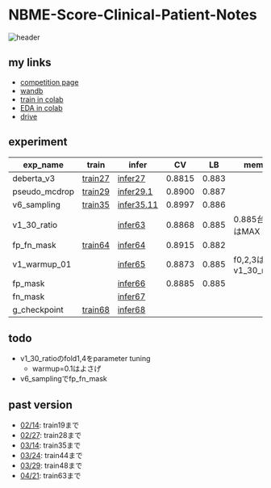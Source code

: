 # NBME-Score-Clinical-Patient-Notes

![header](https://user-images.githubusercontent.com/5457315/152741419-73b74026-5d9b-42e9-b4b2-1532ec1a9281.png)

## my links
- [competition page](https://www.kaggle.com/c/nbme-score-clinical-patient-notes/overview)
- [wandb](https://wandb.ai/trtd56/NBME?workspace=user-trtd56)
- [train in colab](https://colab.research.google.com/drive/19k8p-73U-u37NRvShyLyKTfaL-FNOxYf#scrollTo=biROVf6yriWY)
- [EDA in colab](https://colab.research.google.com/drive/1lYF89HHfHbhWGXG2Q_lKuTPCpgnj8o_9?usp=sharing)
- [drive](https://drive.google.com/drive/u/0/folders/1ty_XHbeev3OY1CxSJ4LmSlm00JzvNF_a)

## experiment

|exp_name|train|infer|CV|LB|memo|
|--|--|--|--|--|--|
|deberta_v3|[train27]|[infer27]|0.8815|0.883||
|pseudo_mcdrop|[train29]|[infer29.1]|0.8900|0.887||
|v6_sampling|[train35]|[infer35.11]|0.8997|0.886||
|v1_30_ratio||[infer63]|0.8868|0.885|0.885台ではMAX|
|fp_fn_mask|[train64]|[infer64]|0.8915|0.882||
|v1_warmup_01||[infer65]|0.8873|0.885|f0,2,3はv1_30_ratio|
|fp_mask||[infer66]|0.8885|0.885||
|fn_mask||[infer67]||||
|g_checkpoint|[train68]|[infer68]||||

[train27]:https://github.com/trtd56/NBME-Score-Clinical-Patient-Notes/blob/9d06cacd1faaf58d9a8190b51018f0acf5e64774/src/nbme_train_by_pytorch.py
[infer27]:https://www.kaggle.com/code/takamichitoda/nbme-infer-by-pytorch?scriptVersionId=91502169
[train29]:https://github.com/trtd56/NBME-Score-Clinical-Patient-Notes/blob/e5ecba1da4c146c100cec6b0c7f69ff27ef1cee4/src/nbme_train_by_pytorch.py
[infer29.1]:https://www.kaggle.com/code/takamichitoda/nbme-infer-by-pytorch/data?scriptVersionId=90405444
[train35]:https://github.com/trtd56/NBME-Score-Clinical-Patient-Notes/blob/db94a53a6337f0ba5df97235b2097065959db48a/src/nbme_train_by_pytorch.py
[infer35.11]:https://www.kaggle.com/code/takamichitoda/nbme-infer-by-pytorch?scriptVersionId=90397794
[infer63]:https://www.kaggle.com/code/takamichitoda/nbme-infer-by-pytorch?scriptVersionId=93580935

[train64]:https://github.com/trtd56/NBME-Score-Clinical-Patient-Notes/tree/506a3bae787f21146407746a5060876f29562dd0
[infer64]:https://www.kaggle.com/code/takamichitoda/nbme-infer-by-pytorch?scriptVersionId=93678090
[infer65]:https://www.kaggle.com/code/takamichitoda/nbme-infer-by-pytorch?scriptVersionId=93835976
[infer66]:https://www.kaggle.com/code/takamichitoda/nbme-infer-by-pytorch?scriptVersionId=93918045
[infer67]:https://www.kaggle.com/code/takamichitoda/nbme-infer-by-pytorch?scriptVersionId=94098938
[train68]:https://github.com/trtd56/NBME-Score-Clinical-Patient-Notes/tree/29fde2e3cd3e8ae52b561c37bd57a1813031b1e7
[infer68]:xxx

## todo
- v1_30_ratioのfold1,4をparameter tuning
  - warmup=0.1はよさげ
- v6_samplingでfp_fn_mask

## past version
- [02/14](https://github.com/trtd56/NBME-Score-Clinical-Patient-Notes/blob/cc0ec36cf5afa1e8278340ac774806f4b3d43591/docs/experiment.md): train19まで
- [02/27](https://github.com/trtd56/NBME-Score-Clinical-Patient-Notes/blob/6e420a8282d95a2217b18d9c562dc9ee26e22e96/docs/experiment.md): train28まで
- [03/14](https://github.com/trtd56/NBME-Score-Clinical-Patient-Notes/blob/f3921bd422de3529fd3f3f2eff463072e9c0f503/docs/experiment.md): train35まで
- [03/24](https://github.com/trtd56/NBME-Score-Clinical-Patient-Notes/blob/33928885fa240ae2d3f18ed7eaf1bb337581b52f/docs/experiment.md): train44まで
- [03/29](https://github.com/trtd56/NBME-Score-Clinical-Patient-Notes/blob/3160e171c2182ad4f2a020e34ba6d4bf637052f0/docs/experiment.md): train48まで
- [04/21](https://github.com/trtd56/NBME-Score-Clinical-Patient-Notes/tree/c21ae7e4d28e7f21da672139c054494c34cd57a4): train63まで
